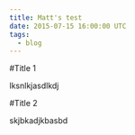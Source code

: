 ```yaml
---
title: Matt's test
date: 2015-07-15 16:00:00 UTC
tags:
  - blog
---
```


#Title 1

lksnlkjasdlkdj


#Title 2

skjbkadjkbasbd


